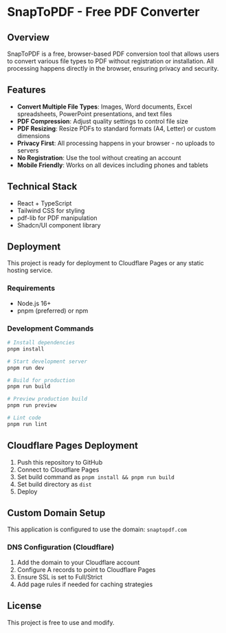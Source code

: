 # SnapToPDF - Free PDF Converter

## Overview

SnapToPDF is a free, browser-based PDF conversion tool that allows users to convert various file types to PDF without registration or installation. All processing happens directly in the browser, ensuring privacy and security.

## Features

- **Convert Multiple File Types**: Images, Word documents, Excel spreadsheets, PowerPoint presentations, and text files
- **PDF Compression**: Adjust quality settings to control file size
- **PDF Resizing**: Resize PDFs to standard formats (A4, Letter) or custom dimensions
- **Privacy First**: All processing happens in your browser - no uploads to servers
- **No Registration**: Use the tool without creating an account
- **Mobile Friendly**: Works on all devices including phones and tablets

## Technical Stack

- React + TypeScript
- Tailwind CSS for styling
- pdf-lib for PDF manipulation
- Shadcn/UI component library

## Deployment

This project is ready for deployment to Cloudflare Pages or any static hosting service.

### Requirements

- Node.js 16+
- pnpm (preferred) or npm

### Development Commands

```bash
# Install dependencies
pnpm install

# Start development server
pnpm run dev

# Build for production
pnpm run build

# Preview production build
pnpm run preview

# Lint code
pnpm run lint
```

## Cloudflare Pages Deployment

1. Push this repository to GitHub
2. Connect to Cloudflare Pages
3. Set build command as `pnpm install && pnpm run build`
4. Set build directory as `dist`
5. Deploy

## Custom Domain Setup

This application is configured to use the domain: `snaptopdf.com`

### DNS Configuration (Cloudflare)

1. Add the domain to your Cloudflare account
2. Configure A records to point to Cloudflare Pages
3. Ensure SSL is set to Full/Strict
4. Add page rules if needed for caching strategies

## License

This project is free to use and modify.